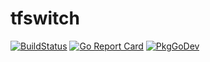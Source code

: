 # tfswitch

[![BuildStatus](https://github.com/cappyzawa/tfswitch/workflows/CI/badge.svg)](https://github.com/cappyzawa/tfswitch/actions?query=workflow%3ACI)
[![Go Report Card](https://goreportcard.com/badge/github.com/cappyzawa/tfswitch)](https://goreportcard.com/report/github.com/cappyzawa/tfswitch)
[![PkgGoDev](https://pkg.go.dev/badge/github.com/cappyzawa/tfswitch)](https://pkg.go.dev/github.com/cappyzawa/tfswitch)
